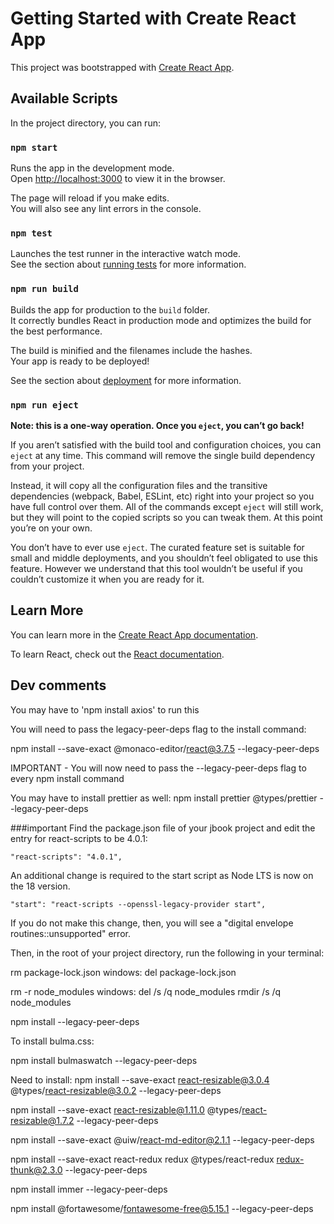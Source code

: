 # Getting Started with Create React App

This project was bootstrapped with [Create React App](https://github.com/facebook/create-react-app).

## Available Scripts

In the project directory, you can run:

### `npm start`

Runs the app in the development mode.\
Open [http://localhost:3000](http://localhost:3000) to view it in the browser.

The page will reload if you make edits.\
You will also see any lint errors in the console.

### `npm test`

Launches the test runner in the interactive watch mode.\
See the section about [running tests](https://facebook.github.io/create-react-app/docs/running-tests) for more information.

### `npm run build`

Builds the app for production to the `build` folder.\
It correctly bundles React in production mode and optimizes the build for the best performance.

The build is minified and the filenames include the hashes.\
Your app is ready to be deployed!

See the section about [deployment](https://facebook.github.io/create-react-app/docs/deployment) for more information.

### `npm run eject`

**Note: this is a one-way operation. Once you `eject`, you can’t go back!**

If you aren’t satisfied with the build tool and configuration choices, you can `eject` at any time. This command will remove the single build dependency from your project.

Instead, it will copy all the configuration files and the transitive dependencies (webpack, Babel, ESLint, etc) right into your project so you have full control over them. All of the commands except `eject` will still work, but they will point to the copied scripts so you can tweak them. At this point you’re on your own.

You don’t have to ever use `eject`. The curated feature set is suitable for small and middle deployments, and you shouldn’t feel obligated to use this feature. However we understand that this tool wouldn’t be useful if you couldn’t customize it when you are ready for it.

## Learn More

You can learn more in the [Create React App documentation](https://facebook.github.io/create-react-app/docs/getting-started).

To learn React, check out the [React documentation](https://reactjs.org/).

## Dev comments

You may have to 'npm install axios' to run this

You will need to pass the legacy-peer-deps flag to the install command:

npm install --save-exact @monaco-editor/react@3.7.5 --legacy-peer-deps

IMPORTANT - You will now need to pass the --legacy-peer-deps flag to every npm install command

You may have to install prettier as well:
npm install prettier @types/prettier --legacy-peer-deps

###important
Find the package.json file of your jbook project and edit the entry for react-scripts to be 4.0.1:

    "react-scripts": "4.0.1",

An additional change is required to the start script as Node LTS is now on the 18 version.

    "start": "react-scripts --openssl-legacy-provider start",

If you do not make this change, then, you will see a "digital envelope routines::unsupported" error.

Then, in the root of your project directory, run the following in your terminal:

rm package-lock.json
windows: del package-lock.json

rm -r node_modules
windows: del /s /q node_modules
rmdir /s /q node_modules

npm install --legacy-peer-deps

To install bulma.css:

npm install bulmaswatch --legacy-peer-deps

Need to install:
npm install --save-exact react-resizable@3.0.4 @types/react-resizable@3.0.2 --legacy-peer-deps

npm install --save-exact react-resizable@1.11.0 @types/react-resizable@1.7.2 --legacy-peer-deps

npm install --save-exact @uiw/react-md-editor@2.1.1 --legacy-peer-deps

npm install --save-exact react-redux redux @types/react-redux redux-thunk@2.3.0 --legacy-peer-deps

npm install immer --legacy-peer-deps

npm install @fortawesome/fontawesome-free@5.15.1 --legacy-peer-deps
